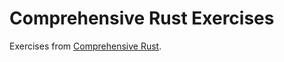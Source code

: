 # Comprehensive Rust Exercises

Exercises from [Comprehensive Rust](https://github.com/google/comprehensive-rust).
